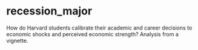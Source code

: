 # recession_major
How do Harvard students calibrate their academic and career decisions to economic shocks and perceived economic strength? Analysis from a vignette.
